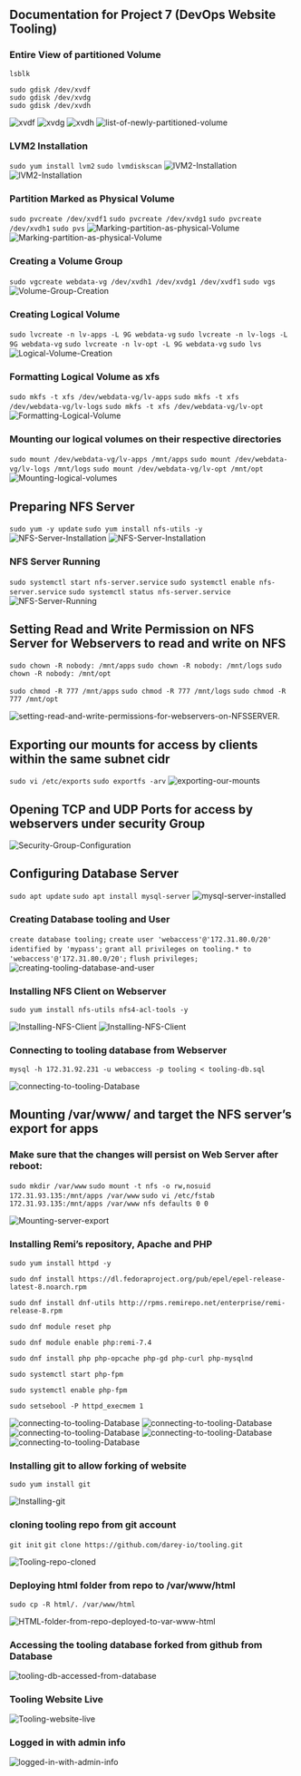 ## Documentation for Project 7 (DevOps Website Tooling)

### Entire View of partitioned Volume 
`lsblk`
```
sudo gdisk /dev/xvdf
sudo gdisk /dev/xvdg
sudo gdisk /dev/xvdh
```
![xvdf](./Images-NfsServer/nfs-xvdf.png)
![xvdg](./Images-NfsServer/nfs-xvdg.png)
![xvdh](./Images-NfsServer/nfx-xvdh.png)
![list-of-newly-partitioned-volume](./Images-NfsServer/nfs-partioned-disk.png)

### LVM2 Installation
`sudo yum install lvm2`
`sudo lvmdiskscan`
![lVM2-Installation](./Images-NfsServer/install-lvm.png)
![lVM2-Installation](./Images-NfsServer/lvmdiskscan.png)

### Partition Marked as Physical Volume
`sudo pvcreate /dev/xvdf1`
`sudo pvcreate /dev/xvdg1`
`sudo pvcreate /dev/xvdh1`
`sudo pvs`
![Marking-partition-as-physical-Volume](./Images-NfsServer/nfs-physical-volumes.png)
![Marking-partition-as-physical-Volume](./Images-NfsServer/nfs-pvs.png)

### Creating a Volume Group
`sudo vgcreate webdata-vg /dev/xvdh1 /dev/xvdg1 /dev/xvdf1`
`sudo vgs`
![Volume-Group-Creation](./Images-NfsServer/nfs-volume-group.png)

### Creating Logical Volume
`sudo lvcreate -n lv-apps -L 9G webdata-vg`
`sudo lvcreate -n lv-logs -L 9G webdata-vg`
`sudo lvcreate -n lv-opt -L 9G webdata-vg`
`sudo lvs`
![Logical-Volume-Creation](./Images-NfsServer/nfs-logical-volumes.png)

### Formatting Logical Volume as xfs
`sudo mkfs -t xfs /dev/webdata-vg/lv-apps`
`sudo mkfs -t xfs /dev/webdata-vg/lv-logs`
`sudo mkfs -t xfs /dev/webdata-vg/lv-opt`
![Formatting-Logical-Volume](./Images-NfsServer/formatting-logical-volumes.png)

### Mounting our logical volumes on their respective directories
`sudo mount /dev/webdata-vg/lv-apps /mnt/apps`
`sudo mount /dev/webdata-vg/lv-logs /mnt/logs`
`sudo mount /dev/webdata-vg/lv-opt /mnt/opt`
![Mounting-logical-volumes](./Images-NfsServer/nfs-mount.png)

## Preparing NFS Server
`sudo yum -y update`
`sudo yum install nfs-utils -y`
![NFS-Server-Installation](./Images-NfsServer/nfs-update.png)
![NFS-Server-Installation](./Images-NfsServer/install-lvm.png)

### NFS Server Running
`sudo systemctl start nfs-server.service`
`sudo systemctl enable nfs-server.service`
`sudo systemctl status nfs-server.service`
![NFS-Server-Running](./Images-NfsServer/nfs-status.png)

## Setting Read and Write Permission on NFS Server for Webservers to read and write on NFS
`sudo chown -R nobody: /mnt/apps`
`sudo chown -R nobody: /mnt/logs`
`sudo chown -R nobody: /mnt/opt`

`sudo chmod -R 777 /mnt/apps`
`sudo chmod -R 777 /mnt/logs`
`sudo chmod -R 777 /mnt/opt`

![setting-read-and-write-permissions-for-webservers-on-NFSSERVER.](./Images-NfsServer/nfs-change-ownership.png)

## Exporting our mounts for access by clients within the same subnet cidr
`sudo vi /etc/exports`
`sudo exportfs -arv`
![exporting-our-mounts](./Images-NfsServer/nfs-subnet.png)

## Opening TCP and UDP Ports for access by webservers under security Group
![Security-Group-Configuration](./Images-NfsServer/ports.png)

## **Configuring Database Server**
`sudo apt update`
`sudo apt install mysql-server`
![mysql-server-installed](./Images-DB/db-mysql.png)

### Creating Database tooling and User
`create database tooling;`
`create user 'webaccess'@'172.31.80.0/20' identified by 'mypass';`
`grant all privileges on tooling.* to 'webaccess'@'172.31.80.0/20';`
`flush privileges;`
![creating-tooling-database-and-user](./Images-DB/db-create-user.png)

### Installing NFS Client on Webserver
`sudo yum install nfs-utils nfs4-acl-tools -y`

![Installing-NFS-Client](./Images-Webserver/web1-install-nfs-client.png)
![Installing-NFS-Client](./Images-Webserver/web2&3-nfs-client-installation.png)

### Connecting to tooling database from Webserver
`mysql -h 172.31.92.231 -u webaccess -p tooling < tooling-db.sql`

![connecting-to-tooling-Database](./Images-Webserver/web-connect-db.png)

## Mounting /var/www/ and target the NFS server’s export for apps

### Make sure that the changes will persist on Web Server after reboot:

`sudo mkdir /var/www`
`sudo mount -t nfs -o rw,nosuid 172.31.93.135:/mnt/apps /var/www`
`sudo vi /etc/fstab`
`172.31.93.135:/mnt/apps /var/www nfs defaults 0 0`

![Mounting-server-export](./Images-Webserver/web-target-nfsserver.png)

### Installing Remi’s repository, Apache and PHP
`sudo yum install httpd -y`

`sudo dnf install https://dl.fedoraproject.org/pub/epel/epel-release-latest-8.noarch.rpm`

`sudo dnf install dnf-utils http://rpms.remirepo.net/enterprise/remi-release-8.rpm`

`sudo dnf module reset php`

`sudo dnf module enable php:remi-7.4`

`sudo dnf install php php-opcache php-gd php-curl php-mysqlnd`

`sudo systemctl start php-fpm`

`sudo systemctl enable php-fpm`

`sudo setsebool -P httpd_execmem 1`

![connecting-to-tooling-Database](./Images-Webserver/web-installing-apache.png)
![connecting-to-tooling-Database](./Images-Webserver/web-installing-dnf-utils.png)
![connecting-to-tooling-Database](./Images-Webserver/web-installing-php-dependecies.png)
![connecting-to-tooling-Database](./Images-Webserver/web-installing-php-dependiecies&enable.png)
![connecting-to-tooling-Database](./Images-Webserver/web-remi-repo.png)

### Installing git to allow forking of website
`sudo yum install git`

![Installing-git](./Images-Webserver/web-install-git.png)

### cloning tooling repo from git account
`git init`
`git clone https://github.com/darey-io/tooling.git`

![Tooling-repo-cloned](./Images-Webserver/web-gitclone-toolings.png)

### Deploying html folder from repo to /var/www/html
`sudo cp -R html/. /var/www/html`

![HTML-folder-from-repo-deployed-to-var-www-html](./Images-Webserver/web-copy-toolings.png)

### Accessing the tooling database forked from github from Database

![tooling-db-accessed-from-database](./Images-DB/mysql-db-toolings.png)

### Tooling Website Live

![Tooling-website-live](./Images-NfsServer/loginpage.png)

### Logged in with admin info

![logged-in-with-admin-info](./Images-NfsServer/successpage.png)